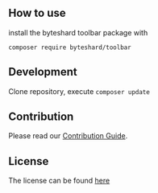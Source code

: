 ## How to use

install the byteshard toolbar package with

`composer require byteshard/toolbar`

## Development

Clone repository, execute `composer update`

## Contribution

Please read our [Contribution Guide](CONTRIBUTE.md).

## License

The license can be found [here](LICENSE)